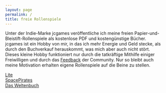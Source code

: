 ```yaml
---
layout: page
permalink: /
title: freie Rollenspiele
---
```


Unter der Indie-Marke jcgames veröffentliche ich meine freien Papier-und-Bleistift-Rollenspiele als kostenlose PDF und kostengünstige Bücher.
jcgames ist ein Hobby von mir, in das ich mehr Energie und Geld stecke, als durch den Buchverkauf herauskommt, was mich aber auch nicht stört. Dieses kleine Hobby funktioniert nur durch die tatkräftige Mithilfe einiger Freiwilligen und durch das [Feedback](https://www.tanelorn.net/index.php?board=367.0) der Community. Nur so bleibt auch meine Motivation erhalten eigene Rollenspiele auf die Beine zu stellen.

<div class="row row-cols-1 row-cols-md-2 g-4">
    <div class="col">
        <div class="card bg-lite clickable">
            <div class="card-body card-body-lite"></div>
            <div class="card-footer d-flex justify-content-center">
                <a href="https://lite.jcgames.de" class="link-light">Lite </a>
            </div>
        </div>
    </div>
    <div class="col">
        <div class="card bg-spacepirates clickable">
            <div class="card-body card-body-spacepirates"></div>
            <div class="card-footer d-flex justify-content-center card-footer-spacepirates">
                <a href="https://jcgames.de/spacepirates/" class="link-light">SpacePirates</a>
            </div>
        </div>
    </div>
    <div class="col">
        <div class="card bg-weltenbuch clickable">
            <div class="card-body card-body-weltenbuch"></div>
            <div class="card-footer d-flex justify-content-center">
                <a href="https://jcgames.de/weltenbuch/" class="link-light">Das Weltenbuch</a>
            </div>
        </div>
    </div>
</div>
